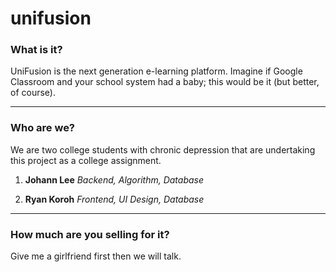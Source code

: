 # unifusion
### What is it?
UniFusion is the next generation e-learning platform. Imagine if Google Classroom and your school system had a baby; this would be it (but better, of course).

------------

### Who are we?
We are two college students with chronic depression that are undertaking this project as a college assignment.
1. **Johann Lee**
	*Backend, Algorithm, Database*
	
2. **Ryan Koroh** 
	*Frontend, UI Design, Database*
	

------------

### How much are you selling for it?
Give me a girlfriend first then we will talk.

